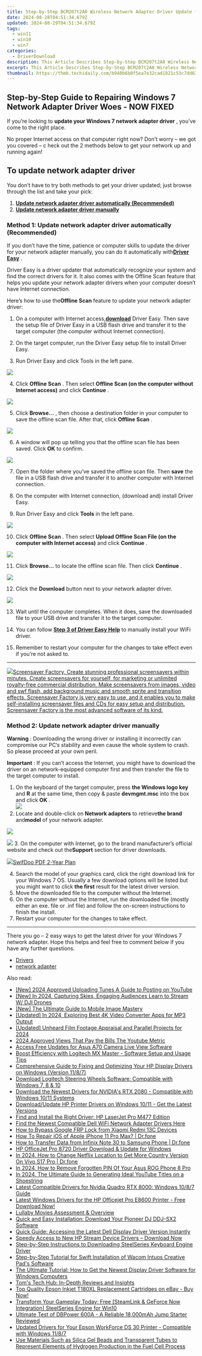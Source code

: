 ```yaml
---
title: Step-by-Step BCM207t2A0 Wireless Network Adapter Driver Update for Windows Systems
date: 2024-08-28T04:51:34.679Z
updated: 2024-08-29T04:51:34.679Z
tags:
  - win11
  - win10
  - win7
categories:
  - DriverDownload
description: This Article Describes Step-by-Step BCM207t2A0 Wireless Network Adapter Driver Update for Windows Systems
excerpt: This Article Describes Step-by-Step BCM207t2A0 Wireless Network Adapter Driver Update for Windows Systems
thumbnail: https://thmb.techidaily.com/b940b6b0f5ea7e32cad1821c53c7dd63eece1d15c1851d2a65f8ffeb1e28c4c2.jpg
---
```


## Step-by-Step Guide to Repairing Windows 7 Network Adapter Driver Woes - NOW FIXED

If you’re looking to **update your Windows 7 network adapter driver** ,  you’ve come to the right place.

 No proper Internet access on that computer right now? Don’t worry – we got you covered – c heck out the 2 methods below to get your network up and running again!

## To update network adapter driver

 You don’t have to try both methods to get your driver updated; just browse through the list and take your pick:

1. [**Update network adapter driver automatically (Recommended)**](https://www.drivereasy.com/knowledge/network-adapter-driver-download-in-windows-7/#M1)
2. **[Update network adapter driver manually](https://tools.techidaily.com/drivereasy/download/)**

### Method 1: Update network adapter driver automatically (Recommended)

 If you don’t have the time, patience or computer skills to update the driver for your network adapter manually, you can do it automatically with[**Driver Easy**](https://tools.techidaily.com/drivereasy/download/) .

 Driver Easy is a driver updater that automatically recognize your system and find the correct drivers for it. It also comes with the Offline Scan feature that helps you update your network adapter drivers when your computer doesn’t have Internet connection.

 Here’s how to use the**Offline Scan** feature to update your network adapter driver:

 1) On a computer with Internet access,[**download**](https://tools.techidaily.com/drivereasy/download/) Driver Easy. Then save the setup file of Driver Easy in a USB flash drive and transfer it to the target computer (the computer without Internet connection).

 2) On the target computer, run the Driver Easy setup file to install Driver Easy.

 3) Run Driver Easy and click Tools in the left pane.

![](https://images.drivereasy.com/wp-content/uploads/2019/06/image-174.png)

 4) Click **Offline Scan** . Then select **Offline Scan (on the computer without Internet access)** and click **Continue** .

![](https://images.drivereasy.com/wp-content/uploads/2019/06/image-175.png)

 5) Click **Browse…** , then choose a destination folder in your computer to save the offline scan file. After that, click **Offline Scan** .

![](https://images.drivereasy.com/wp-content/uploads/2019/06/image-176.png)

 6) A window will pop up telling you that the offline scan file has been saved. Click **OK**  to confirm.

![](https://images.drivereasy.com/wp-content/uploads/2019/06/image-177.png)

 7) Open the folder where you’ve saved the offline scan file. Then **save** the file in a USB flash drive and transfer it to another computer with Internet connection.

 8) On the computer with Internet connection, (download and) install Driver Easy.

 9) Run Driver Easy and click **Tools** in the left pane.

![](https://images.drivereasy.com/wp-content/uploads/2019/06/image-174.png)

 10) Click **Offline Scan** . Then select **Upload Offline Scan File (on the computer with Internet access)** and click **Continue** .

![](https://images.drivereasy.com/wp-content/uploads/2019/06/image-178.png)

 11) Click **Browse…**  to locate the offline scan file. Then click **Continue** .

![](https://images.drivereasy.com/wp-content/uploads/2019/06/image-179.png)

 12) Click the **Download** button next to your network adapter driver.

![](https://images.drivereasy.com/wp-content/uploads/2019/06/image-181.png)

 13) Wait until the computer completes. When it does, save the downloaded file to your USB drive and transfer it to the target computer.

 14) You can follow [**Step 3 of Driver Easy Help**](https://tools.techidaily.com/drivereasy/download/) to manually install your WiFi driver.

 15) Remember to restart your computer for the changes to take effect even if you’re not asked to.

---

<!-- affiliate ads begin -->
<a href="https://secure.2checkout.com/order/checkout.php?PRODS=194977&QTY=1&AFFILIATE=108875&CART=1"><img src="https://www.blumentals.net/scrfactory/images/screensaver-software.png" border="0">Screensaver Factory, Create stunning professional screensavers within minutes. Create screensavers for yourself, for marketing or unlimited royalty-free commercial distribution. Make screensavers from images, video and swf flash, add background music and smooth sprite and transition effects. Screensaver Factory is very easy to use, and it enables you to make self-installing screensaver files and CDs for easy setup and distribution. Screensaver Factory is the most advanced software of its kind.</a>
<!-- affiliate ads end -->
### Method 2: Update network adapter driver manually

**Warning** : Downloading the wrong driver or installing it incorrectly can compromise our PC’s stability and even cause the whole system to crash. So please proceed at your own peril.

**Important** : If you can’t access the Internet, you might have to download the driver on an network-equipped computer first and then transfer the file to the target computer to install.

1. On the keyboard of the target computer, press  **the Windows logo key**  and   **R** at the same time, then copy & paste **devmgmt.msc**  into the box and click  **OK**  .  
![](https://images.drivereasy.com/wp-content/uploads/2018/07/img_5b50135d9ffd2.jpg)
2. Locate and double-click on **Network adapters** to retrieve**the brand** and**model** of your network adapter.  
<!-- affiliate ads begin -->
<a href="https://secure.2checkout.com/order/checkout.php?PRODS=4620780&QTY=1&AFFILIATE=108875&CART=1"><img src="https://secure.avangate.com/images/merchant/07dd4d5a72f5740ef0f035f201951476/728__90banner.jpg" border="0"></a>
<!-- affiliate ads end -->
![](https://images.drivereasy.com/wp-content/uploads/2018/07/img_5b501322334d1.jpg)
3. On the computer with Internet, go to the brand manufacturer’s official website and check out the**Support** section for driver downloads.
<!-- affiliate ads begin -->
<a href="https://purchase.swifdoo.com/order/checkout.php?PRODS=40002580&QTY=1&AFFILIATE=108875&CART=1"><img src="https://secure.avangate.com/images/merchant/8b932759a5a04ddb34bf79e3f9072e4b/products/3_Product%20box%20white-1024x1024.png" border="0">SwifDoo PDF 2-Year Plan</a>
<!-- affiliate ads end -->
4. Search the model of your graphics card, click the right download link for your Windows 7 OS. Usually a few download options will be listed but you might want to click **the first** result for the latest driver version.
5. Move the downloaded file to the computer without the Internet.
6. On the computer without the Internet, run the downloaded file (mostly either an exe. file or .inf file) and follow the on-screen instructions to finish the install.
7. Restart your computer for the changes to take effect.

---

 There you go – 2 easy ways to get the latest driver for your Windows 7 network adapter. Hope this helps and feel free to comment below if you have any further questions.

* [Drivers](https://tools.techidaily.com/drivereasy/download/)
* [network adapter](https://tools.techidaily.com/drivereasy/download/)

<ins class="adsbygoogle"
     style="display:block"
     data-ad-format="autorelaxed"
     data-ad-client="ca-pub-7571918770474297"
     data-ad-slot="1223367746"></ins>



<ins class="adsbygoogle"
     style="display:block"
     data-ad-client="ca-pub-7571918770474297"
     data-ad-slot="8358498916"
     data-ad-format="auto"
     data-full-width-responsive="true"></ins>

<span class="atpl-alsoreadstyle">Also read:</span>
<div><ul>
<li><a href="https://youtube-sure.techidaily.com/024-approved-uploading-tunes-a-guide-to-posting-on-youtube/"><u>[New] 2024 Approved  Uploading Tunes  A Guide to Posting on YouTube</u></a></li>
<li><a href="https://facebook-video-content.techidaily.com/new-in-2024-capturing-skies-engaging-audiences-learn-to-stream-w-dji-drones/"><u>[New] In 2024, Capturing Skies, Engaging Audiences  Learn to Stream W/ DJI Drones</u></a></li>
<li><a href="https://some-approaches.techidaily.com/new-the-ultimate-guide-to-mobile-image-mastery/"><u>[New] The Ultimate Guide to Mobile Image Mastery</u></a></li>
<li><a href="https://article-files.techidaily.com/updated-in-2024-exploring-best-4k-video-converter-apps-for-mp3-output/"><u>[Updated] In 2024, Exploring Best 4K Video Converter Apps for MP3 Output</u></a></li>
<li><a href="https://screen-sharing-recording.techidaily.com/updated-unheard-film-footage-appraisal-and-parallel-projects-for-2024/"><u>[Updated] Unheard Film Footage Appraisal and Parallel Projects for 2024</u></a></li>
<li><a href="https://youtube-zero.techidaily.com/approved-views-that-pay-the-bills-the-youtube-metric/"><u>2024 Approved  Views That Pay the Bills  The Youtube Metric</u></a></li>
<li><a href="https://win-amazing.techidaily.com/access-free-updates-for-asus-a70-camera-live-view-software/"><u>Access Free Updates for Asus A70 Camera Live View Software</u></a></li>
<li><a href="https://win-amazing.techidaily.com/boost-efficiency-with-logitech-mx-master-software-setup-and-usage-tips/"><u>Boost Efficiency with Logitech MX Master - Software Setup and Usage Tips</u></a></li>
<li><a href="https://win-amazing.techidaily.com/comprehensive-guide-to-fixing-and-optimizing-your-hp-display-drivers-on-windows-version-1187/"><u>Comprehensive Guide to Fixing and Optimizing Your HP Display Drivers on Windows (Version 11/8/7)</u></a></li>
<li><a href="https://win-amazing.techidaily.com/1722976274762-download-logitech-steering-wheels-software-compatible-with-windows-7-8-and-10/"><u>Download Logitech Steering Wheels Software: Compatible with Windows 7, 8 & 10</u></a></li>
<li><a href="https://win-amazing.techidaily.com/download-the-newest-drivers-for-nvidias-rtx-2080-compatible-with-windows-1011-systems/"><u>Download the Newest Drivers for NVIDIA's RTX 2080 - Compatible with Windows 10/11 Systems</u></a></li>
<li><a href="https://win-amazing.techidaily.com/downloadupdate-hp-printer-drivers-on-windows-1011-get-the-latest-versions/"><u>Download/Update HP Printer Drivers on Windows 10/11 - Get the Latest Versions</u></a></li>
<li><a href="https://win-amazing.techidaily.com/find-and-install-the-right-driver-hp-laserjet-pro-m477-edition/"><u>Find and Install the Right Driver: HP LaserJet Pro M477 Edition</u></a></li>
<li><a href="https://win-amazing.techidaily.com/find-the-newest-compatible-dell-wifi-network-adapter-drivers-here/"><u>Find the Newest Compatible Dell WiFi Network Adapter Drivers Here</u></a></li>
<li><a href="https://bypass-frp.techidaily.com/how-to-bypass-google-frp-lock-from-xiaomi-redmi-13c-devices-by-drfone-android/"><u>How to Bypass Google FRP Lock from Xiaomi Redmi 13C Devices</u></a></li>
<li><a href="https://techidaily.com/how-to-repair-ios-of-apple-iphone-11-pro-max-drfone-by-drfone-ios-system-repair-ios-system-repair/"><u>How To Repair iOS of Apple iPhone 11 Pro Max? | Dr.fone</u></a></li>
<li><a href="https://android-transfer.techidaily.com/how-to-transfer-data-from-infinix-note-30-to-samsung-phone-drfone-by-drfone-transfer-from-android-transfer-from-android/"><u>How to Transfer Data from Infinix Note 30 to Samsung Phone | Dr.fone</u></a></li>
<li><a href="https://win-amazing.techidaily.com/hp-officejet-pro-8720-driver-download-and-update-for-windows/"><u>HP OfficeJet Pro 8720 Driver Download & Update for Windows</u></a></li>
<li><a href="https://review-topics.techidaily.com/in-2024-how-to-change-netflix-location-to-get-more-country-version-on-vivo-s17-pro-drfone-by-drfone-virtual-android/"><u>In 2024, How to Change Netflix Location to Get More Country Version On Vivo S17 Pro | Dr.fone</u></a></li>
<li><a href="https://android-unlock.techidaily.com/in-2024-how-to-remove-forgotten-pin-of-your-asus-rog-phone-8-pro-by-drfone-android/"><u>In 2024, How to Remove Forgotten PIN Of Your Asus ROG Phone 8 Pro</u></a></li>
<li><a href="https://youtube-webster.techidaily.com/24-the-ultimate-guide-to-generating-ideal-youtube-titles-on-a-shoestring/"><u>In 2024, The Ultimate Guide to Generating Ideal YouTube Titles on a Shoestring</u></a></li>
<li><a href="https://win-amazing.techidaily.com/latest-compatible-drivers-for-nvidia-quadro-rtx-8000-windows-1087-guide/"><u>Latest Compatible Drivers for Nvidia Quadro RTX 8000: Windows 10/8/7 Guide</u></a></li>
<li><a href="https://hardware-updates.techidaily.com/1722973419563-latest-windows-drivers-for-the-hp-officejet-pro-e8600-printer-free-download-now/"><u>Latest Windows Drivers for the HP Officejet Pro E8600 Printer - Free Download Now!</u></a></li>
<li><a href="https://extra-information.techidaily.com/lullaby-movies-assessment-and-overview/"><u>Lullaby Movies Assessment & Overview</u></a></li>
<li><a href="https://win-amazing.techidaily.com/quick-and-easy-installation-download-your-pioneer-dj-ddj-sx2-software/"><u>Quick and Easy Installation: Download Your Pioneer DJ DDJ-SX2 Software</u></a></li>
<li><a href="https://win-amazing.techidaily.com/quick-guide-accessing-the-latest-dell-display-driver-version-instantly/"><u>Quick Guide: Accessing the Latest Dell Display Driver Version Instantly</u></a></li>
<li><a href="https://win-amazing.techidaily.com/1722971316001-speedy-access-to-new-hp-stream-device-drivers-download-now/"><u>Speedy Access to New HP Stream Device Drivers – Download Now</u></a></li>
<li><a href="https://win-amazing.techidaily.com/step-by-step-instructions-to-downloading-steelseries-keyboard-engine-driver/"><u>Step-by-Step Instructions to Downloading SteelSeries Keyboard Engine Driver</u></a></li>
<li><a href="https://win-amazing.techidaily.com/step-by-step-tutorial-for-swift-installation-of-wacom-intuos-creative-pads-software/"><u>Step-by-Step Tutorial for Swift Installation of Wacom Intuos Creative Pad's Software</u></a></li>
<li><a href="https://win-amazing.techidaily.com/the-ultimate-tutorial-how-to-get-the-newest-display-driver-software-for-windows-computers/"><u>The Ultimate Tutorial: How to Get the Newest Display Driver Software for Windows Computers</u></a></li>
<li><a href="https://hardware-reviews.techidaily.com/toms-tech-hub-in-depth-reviews-and-insights/"><u>Tom's Tech Hub: In-Depth Reviews and Insights</u></a></li>
<li><a href="https://win-amazing.techidaily.com/top-quality-epson-inkjet-t180xl-replacement-cartridges-on-ebay-buy-now/"><u>Top Quality Epson Inkjet T180XL Replacement Cartridges on eBay - Buy Now!</u></a></li>
<li><a href="https://win-amazing.techidaily.com/transform-your-gameplay-today-free-steamlink-and-geforce-now-integration-steelseries-engine-for-win10/"><u>Transform Your Gameplay Today: Free [SteamLink & GeForce Now Integration] SteelSeries Engine for Win10</u></a></li>
<li><a href="https://buynow-reviews.techidaily.com/ultimate-test-of-dbpower-600a-a-reliable-18000mah-jump-starter-reviewed/"><u>Ultimate Test of DBPower 600A - A Reliable 18,000mAh Jump Starter Reviewed</u></a></li>
<li><a href="https://win-amazing.techidaily.com/updated-drivers-for-your-epson-workforce-ds-30-printer-compatible-with-windows-1187/"><u>Updated Drivers for Your Epson WorkForce DS 30 Printer - Compatible with Windows 11/8/7</u></a></li>
<li><a href="https://win-amazing.techidaily.com/1722963748753-use-materials-such-as-silica-gel-beads-and-transparent-tubes-to-represent-elements-of-hydrogen-production-in-the-fuel-cell-process/"><u>Use Materials Such as Silica Gel Beads and Transparent Tubes to Represent Elements of Hydrogen Production in the Fuel Cell Process</u></a></li>
</ul></div>

